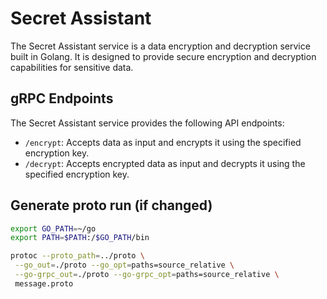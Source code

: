 # Secret Assistant

The Secret Assistant service is a data encryption and decryption service built in Golang. It is designed to provide secure encryption and decryption capabilities for sensitive data.

## gRPC Endpoints

The Secret Assistant service provides the following API endpoints:

- `/encrypt`: Accepts data as input and encrypts it using the specified encryption key.
- `/decrypt`: Accepts encrypted data as input and decrypts it using the specified encryption key.

## Generate proto run (if changed)

```bash
export GO_PATH=~/go
export PATH=$PATH:/$GO_PATH/bin
```

```bash
protoc --proto_path=../proto \
 --go_out=./proto --go_opt=paths=source_relative \
 --go-grpc_out=./proto --go-grpc_opt=paths=source_relative \
 message.proto
```
